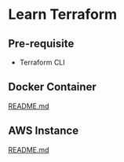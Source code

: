 # Learn Terraform

## Pre-requisite
- Terraform CLI

## Docker Container
[README.md](./docker-container/README.md)

## AWS Instance
[README.md](./aws-instance/README.md)